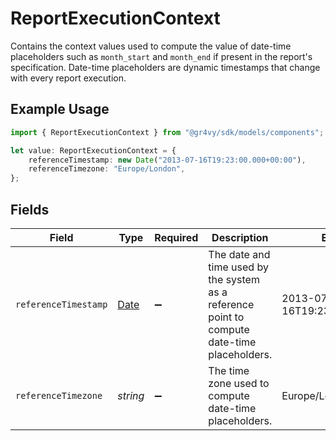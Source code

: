 # ReportExecutionContext

Contains the context values used to compute the value of date-time
placeholders such as `month_start` and `month_end` if present in
the report's specification. Date-time placeholders are dynamic
timestamps that change with every report execution.

## Example Usage

```typescript
import { ReportExecutionContext } from "@gr4vy/sdk/models/components";

let value: ReportExecutionContext = {
    referenceTimestamp: new Date("2013-07-16T19:23:00.000+00:00"),
    referenceTimezone: "Europe/London",
};
```

## Fields

| Field                                                                                         | Type                                                                                          | Required                                                                                      | Description                                                                                   | Example                                                                                       |
| --------------------------------------------------------------------------------------------- | --------------------------------------------------------------------------------------------- | --------------------------------------------------------------------------------------------- | --------------------------------------------------------------------------------------------- | --------------------------------------------------------------------------------------------- |
| `referenceTimestamp`                                                                          | [Date](https://developer.mozilla.org/en-US/docs/Web/JavaScript/Reference/Global_Objects/Date) | :heavy_minus_sign:                                                                            | The date and time used by the system as a reference point to<br/>compute date-time placeholders. | 2013-07-16T19:23:00.000+00:00                                                                 |
| `referenceTimezone`                                                                           | *string*                                                                                      | :heavy_minus_sign:                                                                            | The time zone used to compute date-time placeholders.                                         | Europe/London                                                                                 |